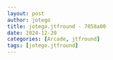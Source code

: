```yaml
---
layout: post
author: jotego
title: jotego.jtfround - 7858a00
date: 2024-12-20
categories: [Arcade, jtfround]
tags: [jotego.jtfround]
---
```


